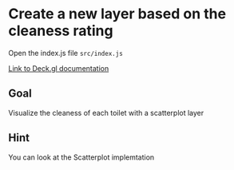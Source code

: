 # Create a new layer based on the cleaness rating

Open the index.js file `src/index.js`

[Link to Deck.gl documentation](https://deck.gl/#/documentation/submodule-api-reference/deckgl-google-maps/google-maps-overlay?section=constructor)

## Goal
Visualize the cleaness of each toilet with a scatterplot layer


## Hint
You can look at the Scatterplot implemtation
